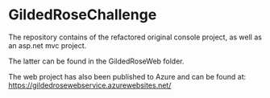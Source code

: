 # GildedRoseChallenge

The repository contains of the refactored original console project, as well as an asp.net mvc project.

The latter can be found in the GildedRoseWeb folder.

The web project has also been published to Azure and can be found at: https://gildedrosewebservice.azurewebsites.net/
